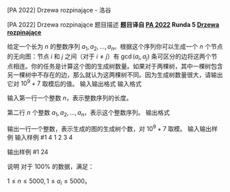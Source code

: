 



[PA 2022] Drzewa rozpinające - 洛谷














[PA 2022] Drzewa rozpinające
题目描述
**题目译自 [PA 2022](https://sio2.mimuw.edu.pl/c/pa-2022-1/dashboard/) Runda 5 [Drzewa rozpinające](https://sio2.mimuw.edu.pl/c/pa-2022-1/p/drz/)**

给定一个长为 $n$ 的整数序列 $a_1,a_2,\ldots,a_n$。根据这个序列你可以生成一个 $n$ 个节点的无向图：节点 $i$ 和 $j$ 之间（对于 $i\neq j$）有 $\gcd(a_i,a_j)$ 条可区分的边将这两个节点相连。你的任务是计算这个图的生成树数量。如果对于两棵树，其中一棵树包含另一棵树中不存在的边，那么就认为这两棵树不同。因为生成树数量很大，请输出它对 $10^9+7$ 取模后的值。
输入输出格式
输入格式

输入第一行一个整数 $n$，表示整数序列的长度。

第二行 $n$ 个整数 $a_1,a_2,\ldots,a_n$，表示这个整数序列。
输出格式

输出一行一个整数，表示生成的图的生成树个数，对 $10^9+7$ 取模。
输入输出样例
输入样例 #1
4
1 2 3 4

输出样例 #1
24

说明
对于 $100\%$ 的数据，满足：

$1\le n\le 5000, 1\le a_i\le 5000$。






